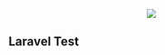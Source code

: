 <p align="center"><img src="https://laravel.com/assets/img/components/logo-laravel.svg"></p>

## Laravel Test


